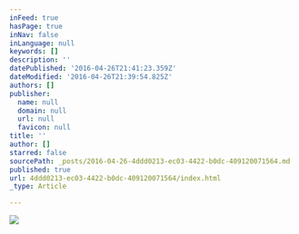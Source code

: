 ```yaml
---
inFeed: true
hasPage: true
inNav: false
inLanguage: null
keywords: []
description: ''
datePublished: '2016-04-26T21:41:23.359Z'
dateModified: '2016-04-26T21:39:54.825Z'
authors: []
publisher:
  name: null
  domain: null
  url: null
  favicon: null
title: ''
author: []
starred: false
sourcePath: _posts/2016-04-26-4ddd0213-ec03-4422-b0dc-409120071564.md
published: true
url: 4ddd0213-ec03-4422-b0dc-409120071564/index.html
_type: Article

---
```

![](https://the-grid-user-content.s3-us-west-2.amazonaws.com/c8f9809d-0e4f-4a2c-821f-b9a02aab1e8d.jpg)